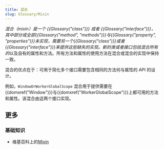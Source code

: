 ```yaml
---
title: 混合
slug: Glossary/Mixin
---
```

*混合（mixin）*是一个 {{Glossary("class")}} 或者 {{Glossary("interface")}}，其中部分或全部{{Glossary("method", "methods")}}与{{Glossary("property", "properties")}}未实现，需要另一个{{Glossary("class")}}或者{{Glossary("interface")}}来提供这些缺失的实现。新的类或者接口包括*混合所有的*以及自有的属性和方法。所有方法和属性的使用方法在混合或混合的实现中保持一致。

混合的优点在于：可用于简化多个接口需要包含相同的方法何与属性的 API 的设计。

例如，`WindowOrWorkerGlobalScope` 混合用于提供需要在{{domxref("Window")}}与{{domxref("WorkerGlobalScope")}}上都可用的方法和属性。该混合由这两个接口实现。

## 更多

### 基础知识

- 维基百科上的[Mixin](https://en.wikipedia.org/wiki/Mixin)
